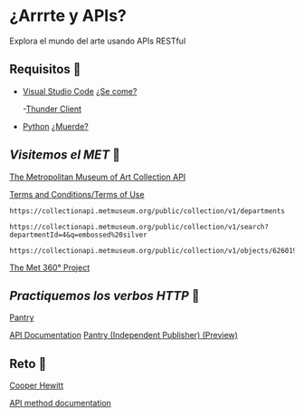 # ¿Arrrte y APIs?
Explora el mundo del arte usando APIs RESTful

## Requisitos :triangular_flag_on_post:

- [Visual Studio Code](https://code.visualstudio.com/download) [¿Se come?](https://code.visualstudio.com/docs/introvideos/basics)

  -[Thunder Client](https://www.thunderclient.com/)
 
- [Python](https://www.python.org/downloads/)  [¿Muerde?](https://docs.microsoft.com/es-mx/learn/modules/intro-to-python/)


## *Visitemos el MET* :triangular_flag_on_post:

[The Metropolitan Museum of Art Collection API](https://metmuseum.github.io/)

[Terms and Conditions/Terms of Use](https://www.metmuseum.org/information/terms-and-conditions)


```
https://collectionapi.metmuseum.org/public/collection/v1/departments
```

```
https://collectionapi.metmuseum.org/public/collection/v1/search?departmentId=4&q=embossed%20silver
```
```
https://collectionapi.metmuseum.org/public/collection/v1/objects/626019
```

[The Met 360° Project](https://www.metmuseum.org/art/online-features/met-360-project)

## *Practiquemos los verbos HTTP* :triangular_flag_on_post:
[Pantry](https://getpantry.cloud/#)

[API Documentation](https://documenter.getpostman.com/view/3281832/SzmZeMLC)
[Pantry (Independent Publisher) (Preview)](https://learn.microsoft.com/en-us/connectors/pantryip/)

## Reto :triangular_flag_on_post:

[Cooper Hewitt](https://collection.cooperhewitt.org/api)

[API method documentation](https://collection.cooperhewitt.org/api/methods/)
